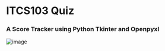 # ITCS103 Quiz 

### A Score Tracker using Python Tkinter and Openpyxl
![image](https://github.com/user-attachments/assets/b7f043c9-9add-4cf4-8692-e4aadab642f6)
